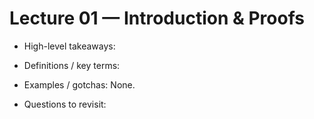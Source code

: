 # Lecture 01 — Introduction & Proofs
- High-level takeaways:

- Definitions / key terms:  

- Examples / gotchas: None.
- Questions to revisit: 
